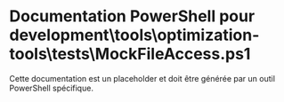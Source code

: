 # Documentation PowerShell pour development\tools\optimization-tools\tests\MockFileAccess.ps1

Cette documentation est un placeholder et doit être générée par un outil PowerShell spécifique.
